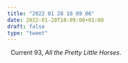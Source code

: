 ```yaml
---
title: "2022 01 28 18 09 06"
date: 2022-01-28T18:09:06+01:00
draft: false
type: "tweet"
---
```

<a href="" class="iconfont icon-music" title="rss"></a> &nbsp; Current 93, *All the Pretty Little Horses*.
